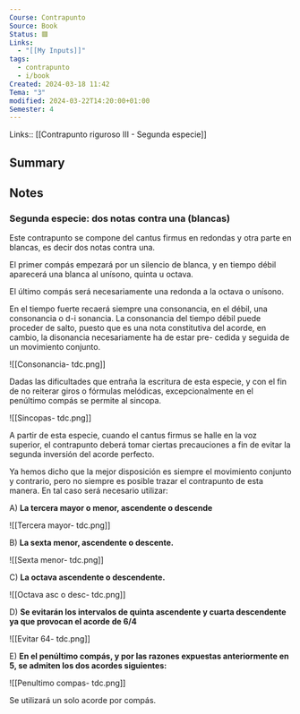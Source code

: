 ```yaml
---
Course: Contrapunto
Source: Book
Status: 🟥
Links:
  - "[[My Inputs]]"
tags:
  - contrapunto
  - i/book
Created: 2024-03-18 11:42
Tema: "3"
modified: 2024-03-22T14:20:00+01:00
Semester: 4
---
```

Links:: [[Contrapunto riguroso III - Segunda especie]]

## Summary


## Notes

### Segunda especie: dos notas contra una (blancas)

Este contrapunto se compone del cantus firmus en redondas y otra parte en blancas, es decir dos notas contra una.

El primer compás empezará por un silencio de blanca, y en tiempo débil aparecerá una blanca al unísono, quinta u octava.

El último compás será necesariamente una redonda a la octava o unísono.

En el tiempo fuerte recaerá siempre una consonancia, en el débil, una consonancia o d-i sonancia. La consonancia del tiempo débil puede proceder de salto, puesto que es una nota constitutiva del acorde, en cambio, la disonancia necesariamente ha de estar pre- cedida y seguida de un movimiento conjunto.

![[Consonancia- tdc.png]]

Dadas las dificultades que entraña la escritura de esta especie, y con el fin de no reiterar giros o fórmulas melódicas, excepcionalmente en el penúltimo compás se permite al sincopa.

![[Sincopas- tdc.png]]

A partir de esta especie, cuando el cantus firmus se halle en la voz superior, el contrapunto deberá tomar ciertas precauciones a fin de evitar la segunda inversión del acorde perfecto.

Ya hemos dicho que la mejor disposición es siempre el movimiento conjunto y contrario, pero no siempre es posible trazar el contrapunto de esta manera. En tal caso será necesario utilizar:

A) **La tercera mayor o menor, ascendente o descende**

![[Tercera mayor- tdc.png]]

B) **La sexta menor, ascendente o descente.**

![[Sexta menor- tdc.png]]

C) **La octava ascendente o descendente.**

![[Octava asc o desc- tdc.png]]

D) **Se evitarán los intervalos de quinta ascendente y cuarta descendente ya que provocan el acorde de 6/4**

![[Evitar 64- tdc.png]]

E) **En el penúltimo compás, y por las razones expuestas anteriormente en 5, se admiten los dos acordes siguientes:**

![[Penultimo compas- tdc.png]]


Se utilizará un solo acorde por compás.




















